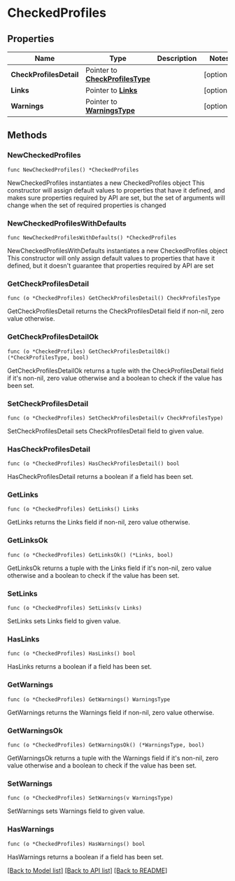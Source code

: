 # CheckedProfiles

## Properties

Name | Type | Description | Notes
------------ | ------------- | ------------- | -------------
**CheckProfilesDetail** | Pointer to [**CheckProfilesType**](CheckProfilesType.md) |  | [optional] 
**Links** | Pointer to [**Links**](Links.md) |  | [optional] 
**Warnings** | Pointer to [**WarningsType**](WarningsType.md) |  | [optional] 

## Methods

### NewCheckedProfiles

`func NewCheckedProfiles() *CheckedProfiles`

NewCheckedProfiles instantiates a new CheckedProfiles object
This constructor will assign default values to properties that have it defined,
and makes sure properties required by API are set, but the set of arguments
will change when the set of required properties is changed

### NewCheckedProfilesWithDefaults

`func NewCheckedProfilesWithDefaults() *CheckedProfiles`

NewCheckedProfilesWithDefaults instantiates a new CheckedProfiles object
This constructor will only assign default values to properties that have it defined,
but it doesn't guarantee that properties required by API are set

### GetCheckProfilesDetail

`func (o *CheckedProfiles) GetCheckProfilesDetail() CheckProfilesType`

GetCheckProfilesDetail returns the CheckProfilesDetail field if non-nil, zero value otherwise.

### GetCheckProfilesDetailOk

`func (o *CheckedProfiles) GetCheckProfilesDetailOk() (*CheckProfilesType, bool)`

GetCheckProfilesDetailOk returns a tuple with the CheckProfilesDetail field if it's non-nil, zero value otherwise
and a boolean to check if the value has been set.

### SetCheckProfilesDetail

`func (o *CheckedProfiles) SetCheckProfilesDetail(v CheckProfilesType)`

SetCheckProfilesDetail sets CheckProfilesDetail field to given value.

### HasCheckProfilesDetail

`func (o *CheckedProfiles) HasCheckProfilesDetail() bool`

HasCheckProfilesDetail returns a boolean if a field has been set.

### GetLinks

`func (o *CheckedProfiles) GetLinks() Links`

GetLinks returns the Links field if non-nil, zero value otherwise.

### GetLinksOk

`func (o *CheckedProfiles) GetLinksOk() (*Links, bool)`

GetLinksOk returns a tuple with the Links field if it's non-nil, zero value otherwise
and a boolean to check if the value has been set.

### SetLinks

`func (o *CheckedProfiles) SetLinks(v Links)`

SetLinks sets Links field to given value.

### HasLinks

`func (o *CheckedProfiles) HasLinks() bool`

HasLinks returns a boolean if a field has been set.

### GetWarnings

`func (o *CheckedProfiles) GetWarnings() WarningsType`

GetWarnings returns the Warnings field if non-nil, zero value otherwise.

### GetWarningsOk

`func (o *CheckedProfiles) GetWarningsOk() (*WarningsType, bool)`

GetWarningsOk returns a tuple with the Warnings field if it's non-nil, zero value otherwise
and a boolean to check if the value has been set.

### SetWarnings

`func (o *CheckedProfiles) SetWarnings(v WarningsType)`

SetWarnings sets Warnings field to given value.

### HasWarnings

`func (o *CheckedProfiles) HasWarnings() bool`

HasWarnings returns a boolean if a field has been set.


[[Back to Model list]](../README.md#documentation-for-models) [[Back to API list]](../README.md#documentation-for-api-endpoints) [[Back to README]](../README.md)


